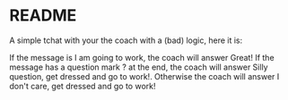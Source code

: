 # README

A simple tchat with your the coach with a (bad) logic, here it is:

If the message is I am going to work, the coach will answer Great!
If the message has a question mark ? at the end, the coach will answer Silly question, get dressed and go to work!.
Otherwise the coach will answer I don't care, get dressed and go to work!
